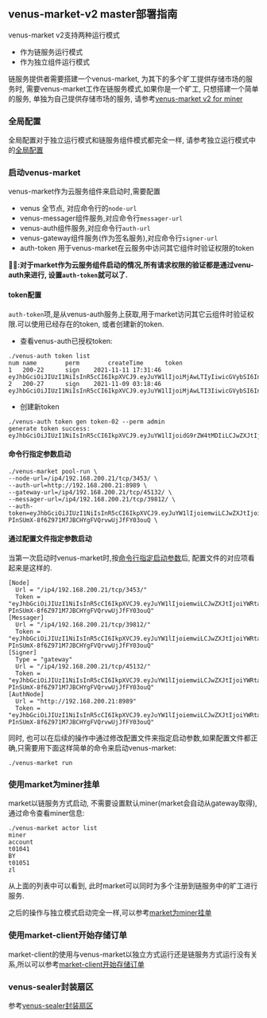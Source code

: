 ## venus-market-v2 master部署指南

venus-market v2支持两种运行模式
- 作为链服务运行模式
- 作为独立组件运行模式

链服务提供者需要搭建一个venus-market, 为其下的多个旷工提供存储市场的服务时, 需要venus-market工作在链服务模式,如果你是一个旷工, 只想搭建一个简单的服务, 单独为自己提供存储市场的服务, 请参考[venus-market v2 for miner](using-venus-market-for-miner.md)

### 全局配置
全局配置对于独立运行模式和链服务组件模式都完全一样, 请参考独立运行模式中的[全局配置](using-venus-market-for-miner.md#全局配置)

### 启动venus-market

venus-market作为云服务组件来启动时,需要配置
- venus 全节点, 对应命令行的`node-url`
- venus-messager组件服务,对应命令行`messager-url`
- venus-auth组件服务,对应命令行`auth-url`
- venus-gateway组件服务(作为签名服务),对应命令行`signer-url`
- auth-token 用于venus-market在云服务中访问其它组件时验证权限的token

:tipping_hand_woman:**:对于market作为云服务组件启动的情况,所有请求权限的验证都是通过venu-auth来进行, 设置`auth-token`就可以了.**

#### token配置

`auth-token`项,是从venus-auth服务上获取,用于market访问其它云组件时验证权限.可以使用已经存在的token, 或者创建新的token.

- 查看venus-auth已授权token:
```shell
./venus-auth token list
num	name		perm		createTime		token
1	200-22		sign	2021-11-11 17:31:46	eyJhbGciOiJIUzI1NiIsInR5cCI6IkpXVCJ9.eyJuYW1lIjoiMjAwLTIyIiwicGVybSI6InNpZ24iLCJleHQiOiIifQ.15iGGy1YOr02GOjCNV7PDnO6D5gw1DJi6l16I1UwHAg
2	200-27		sign	2021-11-09 03:18:46	eyJhbGciOiJIUzI1NiIsInR5cCI6IkpXVCJ9.eyJuYW1lIjoiMjAwLTI3IiwicGVybSI6InNpZ24iLCJleHQiOiIifQ.un57v1L1_6gwFrJEdrGuFJ5HnSD4DbhH59EAMIJMu18
```
- 创建新token
```shell
./venus-auth token gen token-02 --perm admin
generate token success: eyJhbGciOiJIUzI1NiIsInR5cCI6IkpXVCJ9.eyJuYW1lIjoidG9rZW4tMDIiLCJwZXJtIjoicmVhZCIsImV4dCI6IiJ9.hgFSVZmWlqsf_H10bs7iTp7iNLh5uc3ItLsAAq3_EBc
```

#### 命令行指定参数启动

```shell
./venus-market pool-run \
--node-url=/ip4/192.168.200.21/tcp/3453/ \
--auth-url=http://192.168.200.21:8989 \
--gateway-url=/ip4/192.168.200.21/tcp/45132/ \
--messager-url=/ip4/192.168.200.21/tcp/39812/ \
--auth-token=eyJhbGciOiJIUzI1NiIsInR5cCI6IkpXVCJ9.eyJuYW1lIjoiemwiLCJwZXJtIjoiYWRtaW4iLCJleHQiOiIifQ.3u-PInSUmX-8f6Z971M7JBCHYgFVQrvwUjJfFY03ouQ \
```

#### 通过配置文件指定参数启动

当第一次启动时venus-market时,按[命令行指定启动参数](#命令行指定参数启动)后, 配置文件的对应项看起来是这样的.
```yuml
[Node]
  Url = "/ip4/192.168.200.21/tcp/3453/"
  Token = "eyJhbGciOiJIUzI1NiIsInR5cCI6IkpXVCJ9.eyJuYW1lIjoiemwiLCJwZXJtIjoiYWRtaW4iLCJleHQiOiIifQ.3u-PInSUmX-8f6Z971M7JBCHYgFVQrvwUjJfFY03ouQ"
[Messager]
  Url = "/ip4/192.168.200.21/tcp/39812/"
  Token = "eyJhbGciOiJIUzI1NiIsInR5cCI6IkpXVCJ9.eyJuYW1lIjoiemwiLCJwZXJtIjoiYWRtaW4iLCJleHQiOiIifQ.3u-PInSUmX-8f6Z971M7JBCHYgFVQrvwUjJfFY03ouQ"
[Signer]
  Type = "gateway"
  Url = "/ip4/192.168.200.21/tcp/45132/"
  Token = "eyJhbGciOiJIUzI1NiIsInR5cCI6IkpXVCJ9.eyJuYW1lIjoiemwiLCJwZXJtIjoiYWRtaW4iLCJleHQiOiIifQ.3u-PInSUmX-8f6Z971M7JBCHYgFVQrvwUjJfFY03ouQ"
[AuthNode]
  Url = "http://192.168.200.21:8989"
  Token = "eyJhbGciOiJIUzI1NiIsInR5cCI6IkpXVCJ9.eyJuYW1lIjoiemwiLCJwZXJtIjoiYWRtaW4iLCJleHQiOiIifQ.3u-PInSUmX-8f6Z971M7JBCHYgFVQrvwUjJfFY03ouQ"
```
同时, 也可以在后续的操作中通过修改配置文件来指定启动参数,如果配置文件都正确,只需要用下面这样简单的命令来启动venus-market:
```shell
./venus-market run
```

### 使用market为miner挂单
market以链服务方式启动, 不需要设置默认miner(market会自动从gateway取得),通过命令查看miner信息:
```shell
./venus-market actor list                                                                
miner                                                                                   account
t01041                                                                                  BY
t01051                                                                                  zl
```
从上面的列表中可以看到, 此时market可以同时为多个注册到链服务中的旷工进行服务.

之后的操作与独立模式启动完全一样,可以参考[market为miner挂单](./using-venus-market-for-miner.md#使用market为miner挂单)

### 使用market-client开始存储订单
market-client的使用与venus-market以独立方式运行还是链服务方式运行没有关系,所以可以参考[market-client开始存储订单](./using-venus-market-for-miner.md#使用market-client开始存储订单)

### venus-sealer封装扇区
参考[venus-sealer封装扇区](./using-venus-market-for-miner.md#venus-sealer封装扇区)
